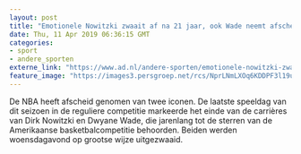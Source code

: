 ```yaml
---
layout: post
title: "Emotionele Nowitzki zwaait af na 21 jaar, ook Wade neemt afscheid van NBA"
date: Thu, 11 Apr 2019 06:36:15 GMT
categories: 
- sport 
- andere_sporten 
externe_link: "https://www.ad.nl/andere-sporten/emotionele-nowitzki-zwaait-af-na-21-jaar-ook-wade-neemt-afscheid-van-nba~aa7b4c57/"
feature_image: "https://images3.persgroep.net/rcs/NprLNmLXOq6KDDPF3l19uDW4oAw/diocontent/145282621/_fitwidth/400/?appId=21791a8992982cd8da851550a453bd7f&quality=0.7"
---
```


De NBA heeft afscheid genomen van twee iconen. De laatste speeldag van dit seizoen in de reguliere competitie markeerde het einde van de carrières van Dirk Nowitzki en Dwyane Wade, die jarenlang tot de sterren van de Amerikaanse basketbalcompetitie behoorden. Beiden werden woensdagavond op grootse wijze uitgezwaaid.
